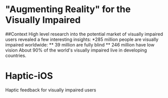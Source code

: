 # "Augmenting Reality" for the Visually Impaired

##Context
High level research into the potential market of visually impaired users revealed a few interesting insights:
*285 million people are visually impaired worldwide: 
** 39 million are fully blind
** 246 million have low vision
About 90% of the world's visually impaired live in developing countries.


# Haptic-iOS
Haptic feedback for visually impaired users
